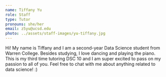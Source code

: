 ```yaml
---
name: Tiffany Yu
role: Staff
type: Tutor
pronouns: she/her
email: z5yu@ucsd.edu
photo: ../assets/staff-images/yu-tiffany.jpg
---
```

Hi! My name is Tiffany and I am a second-year Data Science student from Warren College. Besides studying, I love dancing and playing the piano. This is my third time tutoring DSC 10 and I am super excited to pass on my passion to all of you. Feel free to chat with me about anything related to data science! :)